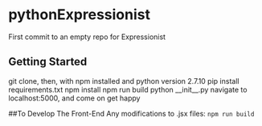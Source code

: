 # pythonExpressionist
First commit to an empty repo for Expressionist

## Getting Started
  git clone, then, with npm installed and python version 2.7.10
  pip install requirements.txt
  npm install
  npm run build
  python \_\_init\_\_.py
  navigate to localhost:5000, and come on get happy

##To Develop The Front-End
  Any modifications to .jsx files: `npm run build`